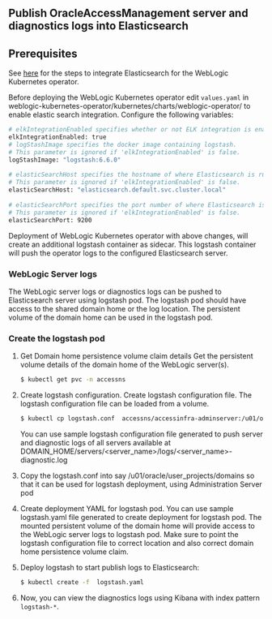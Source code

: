 ## Publish  OracleAccessManagement server and diagnostics logs into Elasticsearch

## Prerequisites
See [here](https://oracle.github.io/weblogic-kubernetes-operator/samples/simple/elastic-stack/) for the steps to integrate Elasticsearch for the WebLogic Kubernetes operator.

Before deploying the WebLogic Kubernetes operator edit `values.yaml` in weblogic-kubernetes-operator/kubernetes/charts/weblogic-operator/ to enable elastic search integration. 
Configure the following variables:
```bash	
# elkIntegrationEnabled specifies whether or not ELK integration is enabled.                                           
elkIntegrationEnabled: true                                                                                                                                                                                                           
# logStashImage specifies the docker image containing logstash.                                                        
# This parameter is ignored if 'elkIntegrationEnabled' is false.                                                       
logStashImage: "logstash:6.6.0"                                                                                        
                                                                                                                    
# elasticSearchHost specifies the hostname of where Elasticsearch is running.                                          
# This parameter is ignored if 'elkIntegrationEnabled' is false.                                                       
elasticSearchHost: "elasticsearch.default.svc.cluster.local"                                                           
                                                                                                                    
# elasticSearchPort specifies the port number of where Elasticsearch is running.                                       
# This parameter is ignored if 'elkIntegrationEnabled' is false.                                                       
elasticSearchPort: 9200	
```
Deployment of WebLogic Kubernetes operator with above changes, will create an additional logstash container as sidecar. This logstash container will push the operator logs to the configured Elasticsearch server.

### WebLogic Server logs

The WebLogic server logs or diagnostics logs can be pushed to Elasticsearch server using logstash pod. The logstash pod should have access to the shared domain home or the log location. The persistent volume of the domain home can be used in the logstash pod. 

### Create the logstash pod

1. Get Domain home persistence volume claim details
Get the persistent volume details of the domain home of the WebLogic server(s).

    ```bash
    $ kubectl get pvc -n accessns  
    ```

1. Create logstash configuration.
Create logstash configuration file. The logstash configuration file can be loaded from a volume. 
    ```bash
    $ kubectl cp logstash.conf  accessns/accessinfra-adminserver:/u01/oracle/user_projects/domains --namespace accessns
    ```

    You can use sample logstash configuration file generated to push server and diagnostic logs of all servers available at DOMAIN_HOME/servers/<server_name>/logs/<server_name>-diagnostic.log

1. Copy the logstash.conf into say /u01/oracle/user_projects/domains so that it can be used for logstash deployment, using Administration Server pod 

1. Create deployment YAML for logstash pod.
You can use sample logstash.yaml file generated to create deployment for logstash pod. The mounted persistent volume of the domain home will provide access to the WebLogic server logs to logstash pod. 
Make sure to point the logstash configuration file to correct location and also correct domain home persistence volume claim. 

1. Deploy logstash to start publish logs to Elasticsearch:

    ```bash
    $ kubectl create -f  logstash.yaml
    ```

1. Now, you can view the diagnostics logs using Kibana with index pattern `logstash-*`.


